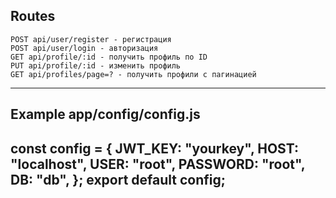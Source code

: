 Routes
---
    POST api/user/register - регистрация
    POST api/user/login - авторизация
    GET api/profile/:id - получить профиль по ID
    PUT api/profile/:id - изменить профиль
    GET api/profiles/page=? - получить профили с пагинацией

---

Example app/config/config.js
---
const config = {
  JWT_KEY: "yourkey",
  HOST: "localhost",
  USER: "root",
  PASSWORD: "root",
  DB: "db",
};
export default config;
---